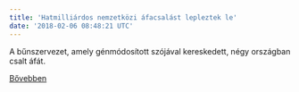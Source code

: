 ```yaml
---
title: 'Hatmilliárdos nemzetközi áfacsalást lepleztek le'
date: '2018-02-06 08:48:21 UTC'
---
```


A bűnszervezet, amely génmódosított szójával kereskedett, négy országban csalt áfát.


[Bővebben](http://ift.tt/2FOKOPE)
